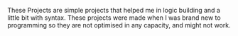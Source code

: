 These Projects are simple projects that helped me in logic building and a little bit with syntax. 
These projects were made when I was brand new to programming so they are not optimised in any capacity, and might not work.
